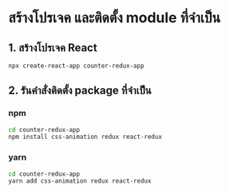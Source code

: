 
# สร้างโปรเจค และติดตั้ง module ที่จำเป็น

## 1. สร้างโปรเจค React

```bash
npx create-react-app counter-redux-app
```

## 2. รันคำสั่งติดตั้ง package ที่จำเป็น

### npm

```bash
cd counter-redux-app
npm install css-animation redux react-redux
```

### yarn 

```bash
cd counter-redux-app
yarn add css-animation redux react-redux
```